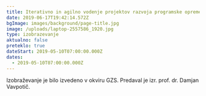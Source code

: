 ```yaml
---
title: Iterativno in agilno vodenje projektov razvoja programske opreme
date: 2019-06-17T19:42:14.572Z
bgImage: images/background/page-title.jpg
image: /uploads/laptop-2557586_1920.jpg
type: izobrazevanje
aktualno: false
preteklo: true
dateStart: 2019-05-10T07:00:00.000Z
dates:
  - 2019-05-10T07:00:00.000Z
---
```

Izobraževanje je bilo izvedeno v okviru GZS. Predaval je izr. prof. dr. Damjan Vavpotič.
